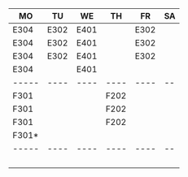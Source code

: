 |MO   |TU  |WE  |TH  |FR  |SA|
|-----|----|----|----|----|--|
|E304 |E302|E401|    |E302|  |
|E304 |E302|E401|    |E302|  |
|E304 |E302|E401|    |E302|  |
|E304 |    |E401|    |    |  |
|-----|----|----|----|----|--|
|F301 |    |    |F202|    |  |
|F301 |    |    |F202|    |  |
|F301 |    |    |F202|    |  |
|F301*|    |    |    |    |  |
|-----|----|----|----|----|--|
|     |    |    |    |    |  |
|     |    |    |    |    |  |
|     |    |    |    |    |  |
|     |    |    |    |    |  |
